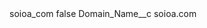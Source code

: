 <?xml version="1.0" encoding="UTF-8"?>
<CustomMetadata xmlns="http://soap.sforce.com/2006/04/metadata" xmlns:xsi="http://www.w3.org/2001/XMLSchema-instance" xmlns:xsd="http://www.w3.org/2001/XMLSchema">
    <label>soioa_com</label>
    <protected>false</protected>
    <values>
        <field>Domain_Name__c</field>
        <value xsi:type="xsd:string">soioa.com</value>
    </values>
</CustomMetadata>
